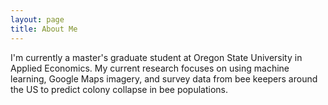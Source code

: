```yaml
---
layout: page
title: About Me
---
```


I'm currently a master's graduate student at Oregon State University in Applied Economics. My current research focuses on using machine learning, Google Maps imagery, and survey data from bee keepers around the US to predict colony collapse in bee populations. 
